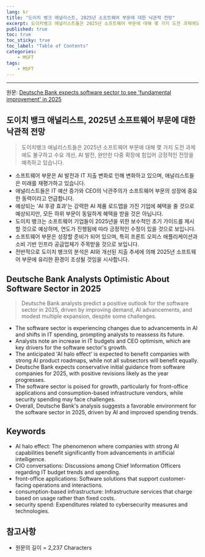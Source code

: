 ```yaml
---
lang: kr
title: "도이치 뱅크 애널리스트, 2025년 소프트웨어 부문에 대한 낙관적 전망"
excerpt: 도이치뱅크 애널리스트들은 2025년 소프트웨어 부문에 대해 몇 가지 도전 과제에도 불구하고 수요 개선, AI 발전, 완만한 다중 확장에 힘입어 긍정적인 전망을 예측하고 있습니다.
published: true
toc: true
toc_sticky: true
toc_label: "Table of Contents"
categories:
    - MSFT
tags:
    - MSFT
---
```


---

  원문: [Deutsche Bank expects software sector to see 'fundamental improvement' in 2025](https://www.investing.com/news/stock-market-news/deutsche-bank-expects-software-sector-to-see-fundamental-improvement-in-2025-3802791)

## 도이치 뱅크 애널리스트, 2025년 소프트웨어 부문에 대한 낙관적 전망

> 도이치뱅크 애널리스트들은 2025년 소프트웨어 부문에 대해 몇 가지 도전 과제에도 불구하고 수요 개선, AI 발전, 완만한 다중 확장에 힘입어 긍정적인 전망을 예측하고 있습니다.


- 소프트웨어 부문은 AI 발전과 IT 지출 변화로 인해 변화하고 있으며, 애널리스트들은 미래를 재평가하고 있습니다.
- 애널리스트들은 IT 예산 증가와 CEO의 낙관주의가 소프트웨어 부문의 성장에 중요한 동력이라고 언급합니다.
- 예상되는 'AI 후광 효과'는 강력한 AI 제품 로드맵을 가진 기업에 혜택을 줄 것으로 예상되지만, 모든 하위 부문이 동일하게 혜택을 받을 것은 아닙니다.
- 도이치 뱅크는 소프트웨어 기업들이 2025년을 위한 보수적인 초기 가이드를 제시할 것으로 예상하며, 연도가 진행됨에 따라 긍정적인 수정이 있을 것으로 보입니다.
- 소프트웨어 부문은 성장할 준비가 되어 있으며, 특히 프론트 오피스 애플리케이션과 소비 기반 인프라 공급업체가 주목받을 것으로 보입니다.
- 전반적으로 도이치 뱅크의 분석은 AI와 개선된 지출 추세에 의해 2025년 소프트웨어 부문에 유리한 환경이 조성될 것임을 시사합니다.

## Deutsche Bank Analysts Optimistic About Software Sector in 2025

> Deutsche Bank analysts predict a positive outlook for the software sector in 2025, driven by improving demand, AI advancements, and modest multiple expansion, despite some challenges.


- The software sector is experiencing changes due to advancements in AI and shifts in IT spending, prompting analysts to reassess its future.
- Analysts note an increase in IT budgets and CEO optimism, which are key drivers for the software sector's growth.
- The anticipated 'AI halo effect' is expected to benefit companies with strong AI product roadmaps, while not all subsectors will benefit equally.
- Deutsche Bank expects conservative initial guidance from software companies for 2025, with positive revisions likely as the year progresses.
- The software sector is poised for growth, particularly for front-office applications and consumption-based infrastructure vendors, while security spending may face challenges.
- Overall, Deutsche Bank's analysis suggests a favorable environment for the software sector in 2025, driven by AI and improved spending trends.

## Keywords

- AI halo effect: The phenomenon where companies with strong AI capabilities benefit significantly from advancements in artificial intelligence.
- CIO conversations: Discussions among Chief Information Officers regarding IT budget trends and spending.
- front-office applications: Software solutions that support customer-facing operations and interactions.
- consumption-based infrastructure: Infrastructure services that charge based on usage rather than fixed costs.
- security spend: Expenditures related to cybersecurity measures and technologies.

## 참고사항

- 원문의 길이 = 2,237 Characters

